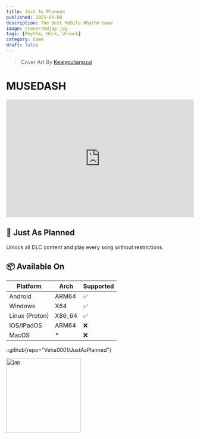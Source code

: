 ```yaml
---
title: Just As Planned
published: 2025-09-08
description: The Best Mobile Rhythm Game
image: /cover/mdjap.jpg
tags: [Rhythm, Hack, Unlock]
category: Game
draft: false
---
```


> Cover Art By [Keaiyouliangzai](https://weibo.com/u/2899151975)

# MUSEDASH

<iframe width="100%" height="315"src="https://youtube.com/embed/K_3LiLv8ya4?si=tCdAUz01u2sKVYZo" title="Game Trailer" frameborder="0" allowfullscreen></iframe>

## 🌟 Just As Planned

Unlock all DLC content and play every song without restrictions.

## 📦 Available On

| Platform       | Arch   | Supported |
| -------------- | ------ | --------- |
| Android        | ARM64  | ✅        |
| Windows        | X64    | ✅        |
| Linux (Proton) | X86_64 | ✅        |
| IOS/IPadOS     | ARM64  | ❌        |
| MacOS          | \*     | ❌        |

::github{repo="Veha0001/JustAsPlanned"}

<img src="/asciinema/jap_demo.gif" alt="jap" width="200">
